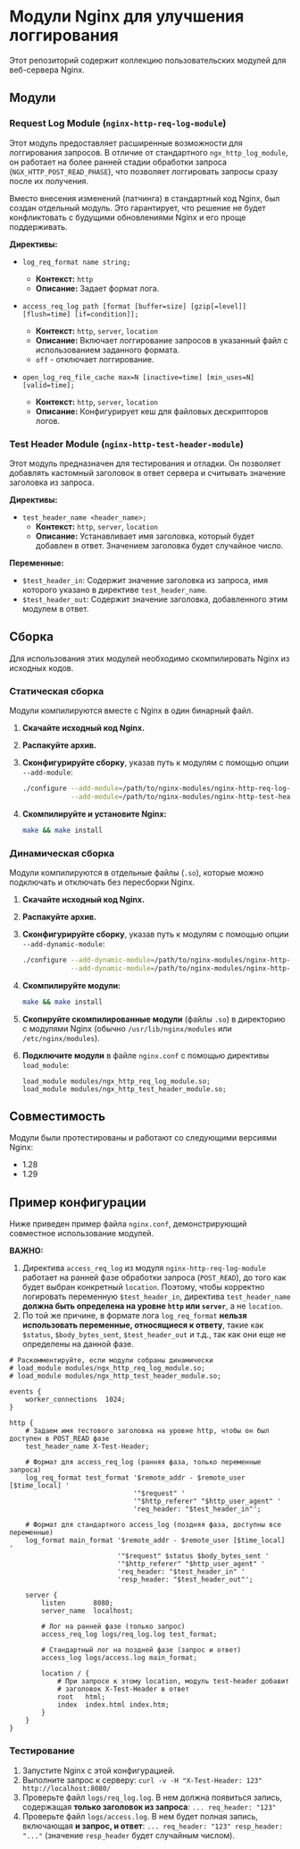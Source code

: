 # Модули Nginx для улучшения логгирования

Этот репозиторий содержит коллекцию пользовательских модулей для веб-сервера Nginx.

## Модули

### Request Log Module (`nginx-http-req-log-module`)

Этот модуль предоставляет расширенные возможности для логгирования запросов. В отличие от стандартного `ngx_http_log_module`, он работает на более ранней стадии обработки запроса (`NGX_HTTP_POST_READ_PHASE`), что позволяет логгировать запросы сразу после их получения. 

Вместо внесения изменений (патчинга) в стандартный код Nginx, был создан отдельный модуль. Это гарантирует, что решение не будет конфликтовать с будущими обновлениями Nginx и его проще поддерживать.

**Директивы:**

*   `log_req_format name string;`
    *   **Контекст:** `http`
    *   **Описание:** Задает формат лога.

*   `access_req_log path [format [buffer=size] [gzip[=level]] [flush=time] [if=condition]];`
    *   **Контекст:** `http`, `server`, `location`
    *   **Описание:** Включает логгирование запросов в указанный файл с использованием заданного формата.
    *   `off` - отключает логгирование.

*   `open_log_req_file_cache max=N [inactive=time] [min_uses=N] [valid=time];`
    *   **Контекст:** `http`, `server`, `location`
    *   **Описание:** Конфигурирует кеш для файловых дескрипторов логов.

### Test Header Module (`nginx-http-test-header-module`)

Этот модуль предназначен для тестирования и отладки. Он позволяет добавлять кастомный заголовок в ответ сервера и считывать значение заголовка из запроса.

**Директивы:**

*   `test_header_name <header_name>;`
    *   **Контекст:** `http`, `server`, `location`
    *   **Описание:** Устанавливает имя заголовка, который будет добавлен в ответ. Значением заголовка будет случайное число.

**Переменные:**

*   `$test_header_in`: Содержит значение заголовка из запроса, имя которого указано в директиве `test_header_name`.
*   `$test_header_out`: Содержит значение заголовка, добавленного этим модулем в ответ.

## Сборка

Для использования этих модулей необходимо скомпилировать Nginx из исходных кодов.

### Статическая сборка

Модули компилируются вместе с Nginx в один бинарный файл.

1.  **Скачайте исходный код Nginx.**

2.  **Распакуйте архив.**

3.  **Сконфигурируйте сборку**, указав путь к модулям с помощью опции `--add-module`:

    ```bash
    ./configure --add-module=/path/to/nginx-modules/nginx-http-req-log-module \
                --add-module=/path/to/nginx-modules/nginx-http-test-header-module
    ```

4.  **Скомпилируйте и установите Nginx:**

    ```bash
    make && make install
    ```

### Динамическая сборка

Модули компилируются в отдельные файлы (`.so`), которые можно подключать и отключать без пересборки Nginx.

1.  **Скачайте исходный код Nginx.**

2.  **Распакуйте архив.**

3.  **Сконфигурируйте сборку**, указав путь к модулям с помощью опции `--add-dynamic-module`:

    ```bash
    ./configure --add-dynamic-module=/path/to/nginx-modules/nginx-http-req-log-module \
                --add-dynamic-module=/path/to/nginx-modules/nginx-http-test-header-module
    ```

4.  **Скомпилируйте модули:**

    ```bash
    make && make install
    ```

5.  **Скопируйте скомпилированные модули** (файлы `.so`) в директорию с модулями Nginx (обычно `/usr/lib/nginx/modules` или `/etc/nginx/modules`).

6.  **Подключите модули** в файле `nginx.conf` с помощью директивы `load_module`:

    ```nginx
    load_module modules/ngx_http_req_log_module.so;
    load_module modules/ngx_http_test_header_module.so;
    ```

## Совместимость

Модули были протестированы и работают со следующими версиями Nginx:
*   1.28
*   1.29

## Пример конфигурации

Ниже приведен пример файла `nginx.conf`, демонстрирующий совместное использование модулей.

**ВАЖНО:** 
1.  Директива `access_req_log` из модуля `nginx-http-req-log-module` работает на ранней фазе обработки запроса (`POST_READ`), до того как будет выбран конкретный `location`. Поэтому, чтобы корректно логировать переменную `$test_header_in`, директива `test_header_name` **должна быть определена на уровне `http` или `server`**, а не `location`.
2.  По той же причине, в формате лога `log_req_format` **нельзя использовать переменные, относящиеся к ответу**, такие как `$status`, `$body_bytes_sent`, `$test_header_out` и т.д., так как они еще не определены на данной фазе.

```nginx
# Раскомментируйте, если модули собраны динамически
# load_module modules/ngx_http_req_log_module.so;
# load_module modules/ngx_http_test_header_module.so;

events {
    worker_connections  1024;
}

http {
    # Задаем имя тестового заголовка на уровне http, чтобы он был доступен в POST_READ фазе
    test_header_name X-Test-Header;

    # Формат для access_req_log (ранняя фаза, только переменные запроса)
    log_req_format test_format '$remote_addr - $remote_user [$time_local] '
                               '"$request" '
                               '"$http_referer" "$http_user_agent" '
                               'req_header: "$test_header_in"';

    # Формат для стандартного access_log (поздняя фаза, доступны все переменные)
    log_format main_format '$remote_addr - $remote_user [$time_local] '
                           '"$request" $status $body_bytes_sent '
                           '"$http_referer" "$http_user_agent" '
                           'req_header: "$test_header_in" '
                           'resp_header: "$test_header_out"';

    server {
        listen       8080;
        server_name  localhost;

        # Лог на ранней фазе (только запрос)
        access_req_log logs/req_log.log test_format;

        # Стандартный лог на поздней фазе (запрос и ответ)
        access_log logs/access.log main_format;

        location / {
            # При запросе к этому location, модуль test-header добавит
            # заголовок X-Test-Header в ответ
            root   html;
            index  index.html index.htm;
        }
    }
}
```

### Тестирование

1.  Запустите Nginx с этой конфигурацией.
2.  Выполните запрос к серверу: `curl -v -H "X-Test-Header: 123" http://localhost:8080/`
3.  Проверьте файл `logs/req_log.log`. В нем должна появиться запись, содержащая **только заголовок из запроса**:
    `... req_header: "123"`
4.  Проверьте файл `logs/access.log`. В нем будет полная запись, включающая **и запрос, и ответ**:
    `... req_header: "123" resp_header: "..."` (значение `resp_header` будет случайным числом).
